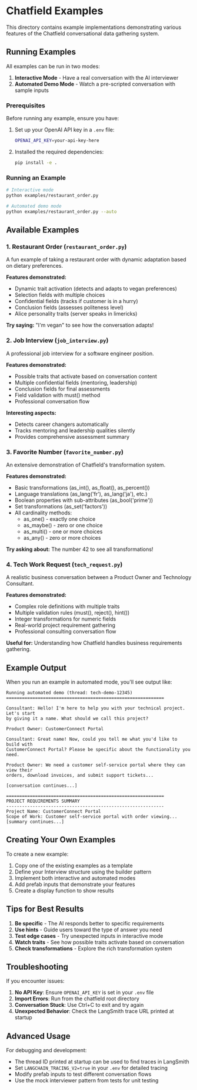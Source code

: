 # Chatfield Examples

This directory contains example implementations demonstrating various features of the Chatfield conversational data gathering system.

## Running Examples

All examples can be run in two modes:

1. **Interactive Mode** - Have a real conversation with the AI interviewer
2. **Automated Demo Mode** - Watch a pre-scripted conversation with sample inputs

### Prerequisites

Before running any example, ensure you have:

1. Set up your OpenAI API key in a `.env` file:
   ```bash
   OPENAI_API_KEY=your-api-key-here
   ```

2. Installed the required dependencies:
   ```bash
   pip install -e .
   ```

### Running an Example

```bash
# Interactive mode
python examples/restaurant_order.py

# Automated demo mode
python examples/restaurant_order.py --auto
```

## Available Examples

### 1. Restaurant Order (`restaurant_order.py`)

A fun example of taking a restaurant order with dynamic adaptation based on dietary preferences.

**Features demonstrated:**
- Dynamic trait activation (detects and adapts to vegan preferences)
- Selection fields with multiple choices
- Confidential fields (tracks if customer is in a hurry)
- Conclusion fields (assesses politeness level)
- Alice personality traits (server speaks in limericks)

**Try saying:** "I'm vegan" to see how the conversation adapts!

### 2. Job Interview (`job_interview.py`)

A professional job interview for a software engineer position.

**Features demonstrated:**
- Possible traits that activate based on conversation content
- Multiple confidential fields (mentoring, leadership)
- Conclusion fields for final assessments
- Field validation with must() method
- Professional conversation flow

**Interesting aspects:**
- Detects career changers automatically
- Tracks mentoring and leadership qualities silently
- Provides comprehensive assessment summary

### 3. Favorite Number (`favorite_number.py`)

An extensive demonstration of Chatfield's transformation system.

**Features demonstrated:**
- Basic transformations (as_int(), as_float(), as_percent())
- Language translations (as_lang('fr'), as_lang('ja'), etc.)
- Boolean properties with sub-attributes (as_bool('prime'))
- Set transformations (as_set('factors'))
- All cardinality methods:
  - as_one() - exactly one choice
  - as_maybe() - zero or one choice
  - as_multi() - one or more choices
  - as_any() - zero or more choices

**Try asking about:** The number 42 to see all transformations!

### 4. Tech Work Request (`tech_request.py`)

A realistic business conversation between a Product Owner and Technology Consultant.

**Features demonstrated:**
- Complex role definitions with multiple traits
- Multiple validation rules (must(), reject(), hint())
- Integer transformations for numeric fields
- Real-world project requirement gathering
- Professional consulting conversation flow

**Useful for:** Understanding how Chatfield handles business requirements gathering.

## Example Output

When you run an example in automated mode, you'll see output like:

```
Running automated demo (thread: tech-demo-12345)
============================================================

Consultant: Hello! I'm here to help you with your technical project. Let's start 
by giving it a name. What should we call this project?

Product Owner: CustomerConnect Portal

Consultant: Great name! Now, could you tell me what you'd like to build with 
CustomerConnect Portal? Please be specific about the functionality you need.

Product Owner: We need a customer self-service portal where they can view their 
orders, download invoices, and submit support tickets...

[conversation continues...]

============================================================
PROJECT REQUIREMENTS SUMMARY
------------------------------------------------------------
Project Name: CustomerConnect Portal
Scope of Work: Customer self-service portal with order viewing...
[summary continues...]
```

## Creating Your Own Examples

To create a new example:

1. Copy one of the existing examples as a template
2. Define your Interview structure using the builder pattern
3. Implement both interactive and automated modes
4. Add prefab inputs that demonstrate your features
5. Create a display function to show results

## Tips for Best Results

1. **Be specific** - The AI responds better to specific requirements
2. **Use hints** - Guide users toward the type of answer you need
3. **Test edge cases** - Try unexpected inputs in interactive mode
4. **Watch traits** - See how possible traits activate based on conversation
5. **Check transformations** - Explore the rich transformation system

## Troubleshooting

If you encounter issues:

1. **No API Key**: Ensure `OPENAI_API_KEY` is set in your `.env` file
2. **Import Errors**: Run from the chatfield root directory
3. **Conversation Stuck**: Use Ctrl+C to exit and try again
4. **Unexpected Behavior**: Check the LangSmith trace URL printed at startup

## Advanced Usage

For debugging and development:

- The thread ID printed at startup can be used to find traces in LangSmith
- Set `LANGCHAIN_TRACING_V2=true` in your `.env` for detailed tracing
- Modify prefab inputs to test different conversation flows
- Use the mock interviewer pattern from tests for unit testing